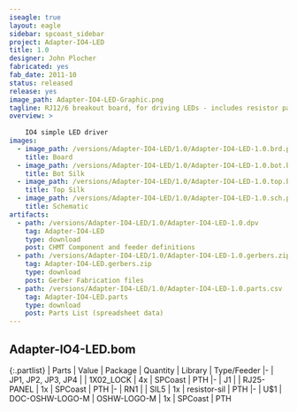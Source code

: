 ```yaml
---
iseagle: true
layout: eagle
sidebar: spcoast_sidebar
project: Adapter-IO4-LED
title: 1.0
designer: John Plocher
fabricated: yes
fab_date: 2011-10
status: released
release: yes
image_path: Adapter-IO4-LED-Graphic.png
tagline: RJ12/6 breakout board, for driving LEDs - includes resistor pack
overview: >
    
    IO4 simple LED driver
images:
  - image_path: /versions/Adapter-IO4-LED/1.0/Adapter-IO4-LED-1.0.brd.png
    title: Board
  - image_path: /versions/Adapter-IO4-LED/1.0/Adapter-IO4-LED-1.0.bot.brd.png
    title: Bot Silk
  - image_path: /versions/Adapter-IO4-LED/1.0/Adapter-IO4-LED-1.0.top.brd.png
    title: Top Silk
  - image_path: /versions/Adapter-IO4-LED/1.0/Adapter-IO4-LED-1.0.sch.png
    title: Schematic
artifacts:
  - path: /versions/Adapter-IO4-LED/1.0/Adapter-IO4-LED-1.0.dpv
    tag: Adapter-IO4-LED
    type: download
    post: CHMT Component and feeder definitions
  - path: /versions/Adapter-IO4-LED/1.0/Adapter-IO4-LED-1.0.gerbers.zip
    tag: Adapter-IO4-LED.gerbers.zip
    type: download
    post: Gerber Fabrication files
  - path: /versions/Adapter-IO4-LED/1.0/Adapter-IO4-LED-1.0.parts.csv
    tag: Adapter-IO4-LED.parts
    type: download
    post: Parts List (spreadsheet data)
---
```


## Adapter-IO4-LED.bom

{:.partlist}
| Parts | Value | Package | Quantity | Library | Type/Feeder
|-
| JP1, JP2, JP3, JP4 |  | 1X02_LOCK | 4x | SPCoast | PTH
|-
| J1 |  | RJ25-PANEL | 1x | SPCoast | PTH
|-
| RN1 |  | SIL5 | 1x | resistor-sil | PTH
|-
| U$1 | DOC-OSHW-LOGO-M | OSHW-LOGO-M | 1x | SPCoast | PTH
